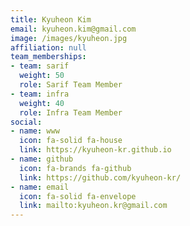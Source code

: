 ```yaml
---
title: Kyuheon Kim
email: kyuheon.kim@gmail.com
image: /images/kyuheon.jpg
affiliation: null
team_memberships:
- team: sarif
  weight: 50
  role: Sarif Team Member
- team: infra
  weight: 40
  role: Infra Team Member
social:
- name: www
  icon: fa-solid fa-house
  link: https://kyuheon-kr.github.io
- name: github
  icon: fa-brands fa-github
  link: https://github.com/kyuheon-kr/
- name: email
  icon: fa-solid fa-envelope
  link: mailto:kyuheon.kr@gmail.com
---
```


